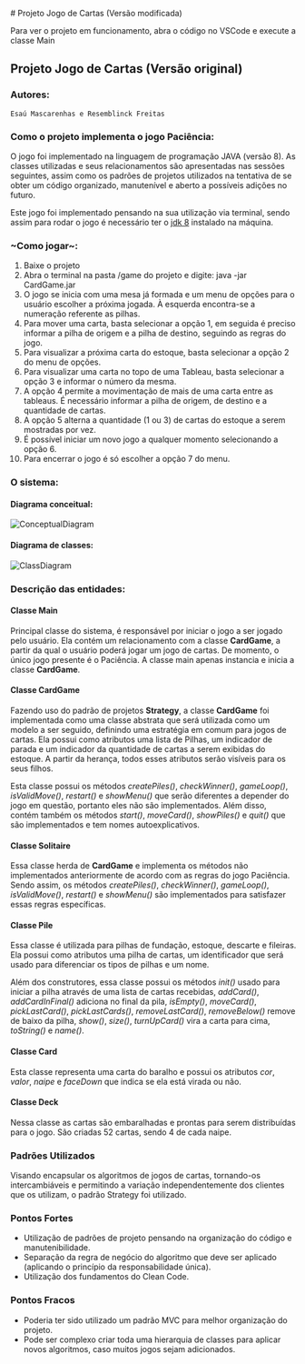﻿﻿# Projeto Jogo de Cartas (Versão modificada)

Para ver o projeto em funcionamento, abra o código no VSCode e execute a classe Main


## Projeto Jogo de Cartas (Versão original)

### Autores:
```
Esaú Mascarenhas e Resemblinck Freitas
```

### Como o projeto implementa o jogo Paciência:
O jogo foi implementado na linguagem de programação JAVA (versão 8). As classes utilizadas e seus relacionamentos são apresentadas nas sessões seguintes, assim como os padrões de projetos utilizados na tentativa de se obter um código organizado, manutenível e aberto a possíveis adições no futuro.

Este jogo foi implementado pensando na sua utilização via terminal, sendo assim para rodar o jogo é necessário ter o [jdk 8](https://www.oracle.com/br/java/technologies/javase/javase-jdk8-downloads.html "jdk 8") instalado na máquina.

### ~Como jogar~:

1. Baixe o projeto 
2. Abra o terminal na pasta /game do projeto e digite: java -jar CardGame.jar
3. O jogo se inicia com uma mesa já formada e um menu de opções para o usuário escolher a próxima jogada. À esquerda encontra-se a numeração referente as pilhas.
4. Para mover uma carta, basta selecionar a opção 1, em seguida é preciso informar a pilha de origem e a pilha de destino, seguindo as regras do jogo.
5. Para visualizar a próxima carta do estoque, basta selecionar a opção 2 do menu de opções.
6. Para visualizar uma carta no topo de uma Tableau, basta selecionar a opção 3 e informar o número da mesma.
7. A opção 4 permite a movimentação de mais de uma carta entre as tableaus. É necessário informar a pilha de origem, de destino e a quantidade de cartas.
8. A opção 5 alterna a quantidade (1 ou 3) de cartas do estoque a serem mostradas por vez.
9. É possível iniciar um novo jogo a qualquer momento selecionando a opção 6.
10. Para encerrar o jogo é só escolher a opção 7 do menu.

### O sistema:

#### Diagrama conceitual:

![ConceptualDiagram](https://user-images.githubusercontent.com/29510159/117089079-da70f680-ad2a-11eb-9137-4cfd97382a60.jpg)

#### Diagrama de classes:

![ClassDiagram](https://user-images.githubusercontent.com/29510159/117088468-dd6ae780-ad28-11eb-85d8-a2b1bb9bc291.jpg)

### Descrição das entidades:

#### Classe Main
Principal classe do sistema, é responsável por iniciar o jogo a ser jogado pelo usuário. Ela contém um relacionamento com a classe **CardGame**, a partir da qual o usuário poderá jogar um jogo de cartas. De momento, o único jogo presente é o Paciência. A classe main apenas instancia e inicia a classe **CardGame**.


#### Classe CardGame
Fazendo uso do padrão de projetos **Strategy**, a classe **CardGame** foi implementada como uma classe abstrata que será utilizada como um modelo a ser seguido, definindo uma estratégia em comum para jogos de cartas. Ela possui como atributos uma lista de Pilhas, um indicador de parada e um indicador da quantidade de cartas a serem exibidas do estoque. A partir da herança, todos esses atributos serão visíveis para os seus filhos. 

Esta classe possui os métodos *createPiles()*, *checkWinner()*, *gameLoop()*, *isValidMove()*, *restart()* e *showMenu()* que serão diferentes a depender do jogo em questão, portanto eles não são implementados. Além disso, contém também os métodos *start()*, *moveCard()*, *showPiles()* e *quit()* que são implementados e tem nomes autoexplicativos.

#### Classe Solitaire
Essa classe herda de **CardGame** e implementa os métodos não implementados anteriormente de acordo com as regras do jogo Paciência. Sendo assim, os métodos *createPiles()*, *checkWinner()*, *gameLoop()*, *isValidMove()*, *restart()* e *showMenu()* são implementados para satisfazer essas regras específicas. 

#### Classe Pile
Essa classe é utilizada para pilhas de fundação, estoque, descarte e fileiras. Ela possui como atributos uma pilha de cartas, um identificador que será usado para diferenciar os tipos de pilhas e um nome.

Além dos construtores, essa classe possui os métodos *init()* usado para iniciar a pilha através de uma lista de cartas recebidas, *addCard()*, *addCardInFinal()* adiciona no final da pila, *isEmpty()*, *moveCard()*, *pickLastCard()*, *pickLastCards()*, *removeLastCard()*, *removeBelow()* remove de baixo da pilha, *show()*, *size()*, *turnUpCard()* vira a carta para cima, *toString()*  e *name()*.

#### Classe Card
Esta classe representa uma carta do baralho e possui os atributos *cor*, *valor*, *naipe* e *faceDown* que indica se ela está virada ou não. 

#### Classe Deck
Nessa classe as cartas são embaralhadas e prontas para serem distribuídas para o jogo.  São criadas 52 cartas, sendo 4 de cada naipe.

### Padrões Utilizados
Visando encapsular os algoritmos de jogos de cartas, tornando-os intercambiáveis e permitindo a variação independentemente dos clientes que os utilizam, o padrão Strategy foi utilizado.

### Pontos Fortes
- Utilização de padrões de projeto pensando na organização do código e manutenibilidade.
- Separação da regra de negócio do algoritmo que deve ser aplicado (aplicando o princípio da responsabilidade única).
- Utilização dos fundamentos do Clean Code.

### Pontos Fracos
- Poderia ter sido utilizado um padrão MVC para melhor organização do projeto.
- Pode ser complexo criar toda uma hierarquia de classes para aplicar novos algoritmos, caso muitos jogos sejam adicionados.










